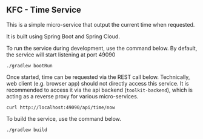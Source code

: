 ## KFC - Time Service

This is a simple micro-service that output the current time when requested.

It is built using Spring Boot and Spring Cloud.

To run the service during development, use the command below. 
By default, the service will start listening at port 49090
   
```
./gradlew bootRun
```

Once started, time can be requested via the REST call below. 
Technically, web client (e.g. browser app) should not directly access this service. 
It is recommended to access it via the api backend (`toolkit-backend`), 
which is acting as a reverse proxy for various micro-services.      

```
curl http://localhost:49090/api/time/now
```


To build the service, use the command below.
```
./gradlew build
```

